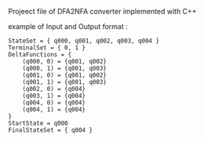 Projeect file of DFA2NFA converter
implemented with C++


example of Input and Output format :

	StateSet = { q000, q001, q002, q003, q004 }
	TerminalSet = { 0, 1 }
	DeltaFunctions = {
		(q000, 0) = {q001, q002}
		(q000, 1) = {q001, q003}
		(q001, 0) = {q001, q002}
		(q001, 1) = {q001, q003}
		(q002, 0) = {q004}
		(q003, 1) = {q004}
		(q004, 0) = {q004}
		(q004, 1) = {q004}
	}
	StartState = q000
	FinalStateSet = { q004 }
